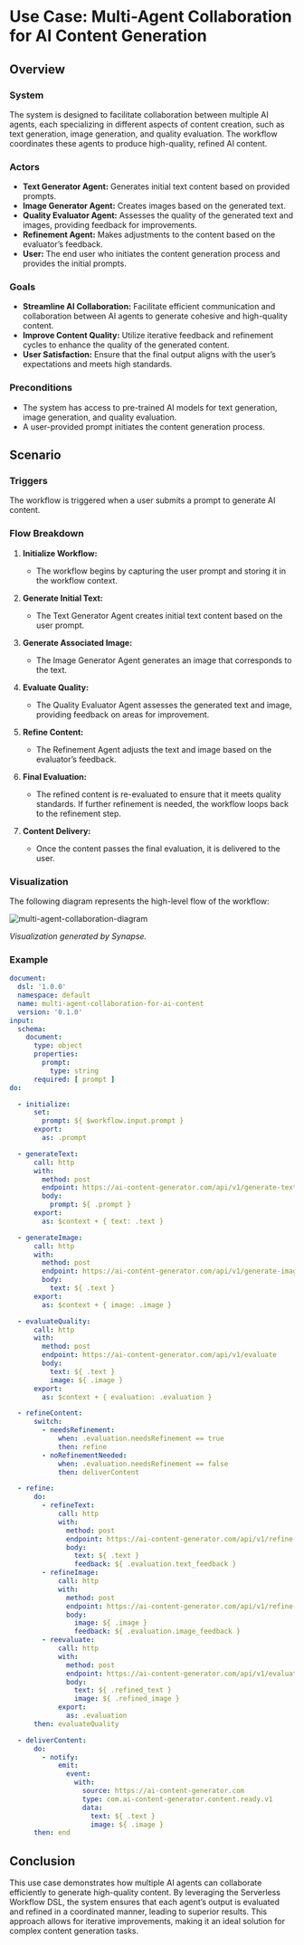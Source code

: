 # Use Case: Multi-Agent Collaboration for AI Content Generation

## Overview

### System

The system is designed to facilitate collaboration between multiple AI agents, each specializing in different aspects of content creation, such as text generation, image generation, and quality evaluation. The workflow coordinates these agents to produce high-quality, refined AI content.

### Actors

- **Text Generator Agent:** Generates initial text content based on provided prompts.
- **Image Generator Agent:** Creates images based on the generated text.
- **Quality Evaluator Agent:** Assesses the quality of the generated text and images, providing feedback for improvements.
- **Refinement Agent:** Makes adjustments to the content based on the evaluator’s feedback.
- **User:** The end user who initiates the content generation process and provides the initial prompts.

### Goals

- **Streamline AI Collaboration:** Facilitate efficient communication and collaboration between AI agents to generate cohesive and high-quality content.
- **Improve Content Quality:** Utilize iterative feedback and refinement cycles to enhance the quality of the generated content.
- **User Satisfaction:** Ensure that the final output aligns with the user’s expectations and meets high standards.

### Preconditions

- The system has access to pre-trained AI models for text generation, image generation, and quality evaluation.
- A user-provided prompt initiates the content generation process.

## Scenario

### Triggers

The workflow is triggered when a user submits a prompt to generate AI content.

### Flow Breakdown

1. **Initialize Workflow:**
   - The workflow begins by capturing the user prompt and storing it in the workflow context.

2. **Generate Initial Text:**
   - The Text Generator Agent creates initial text content based on the user prompt.

3. **Generate Associated Image:**
   - The Image Generator Agent generates an image that corresponds to the text.

4. **Evaluate Quality:**
   - The Quality Evaluator Agent assesses the generated text and image, providing feedback on areas for improvement.

5. **Refine Content:**
   - The Refinement Agent adjusts the text and image based on the evaluator’s feedback.

6. **Final Evaluation:**
   - The refined content is re-evaluated to ensure that it meets quality standards. If further refinement is needed, the workflow loops back to the refinement step.

7. **Content Delivery:**
   - Once the content passes the final evaluation, it is delivered to the user.

### Visualization

The following diagram represents the high-level flow of the workflow:

![multi-agent-collaboration-diagram](diagram.png)

*Visualization generated by Synapse.*

### Example

```yaml
document:
  dsl: '1.0.0'
  namespace: default
  name: multi-agent-collaboration-for-ai-content
  version: '0.1.0'
input:
  schema:
    document:
      type: object
      properties:
        prompt:
          type: string
      required: [ prompt ]
do:

  - initialize:
      set:
        prompt: ${ $workflow.input.prompt }
      export:
        as: .prompt

  - generateText:
      call: http
      with:
        method: post
        endpoint: https://ai-content-generator.com/api/v1/generate-text
        body:
          prompt: ${ .prompt }
      export:
        as: $context + { text: .text } 

  - generateImage:
      call: http
      with:
        method: post
        endpoint: https://ai-content-generator.com/api/v1/generate-image
        body:
          text: ${ .text }
      export:
        as: $context + { image: .image }

  - evaluateQuality:
      call: http
      with:
        method: post
        endpoint: https://ai-content-generator.com/api/v1/evaluate
        body:
          text: ${ .text }
          image: ${ .image }
      export:
        as: $context + { evaluation: .evaluation }

  - refineContent:
      switch:
        - needsRefinement:
            when: .evaluation.needsRefinement == true
            then: refine
        - noRefinementNeeded:
            when: .evaluation.needsRefinement == false
            then: deliverContent

  - refine:
      do:
        - refineText:
            call: http
            with:
              method: post
              endpoint: https://ai-content-generator.com/api/v1/refine-text
              body:
                text: ${ .text }
                feedback: ${ .evaluation.text_feedback }
        - refineImage:
            call: http
            with:
              method: post
              endpoint: https://ai-content-generator.com/api/v1/refine-image
              body:
                image: ${ .image }
                feedback: ${ .evaluation.image_feedback }
        - reevaluate:
            call: http
            with:
              method: post
              endpoint: https://ai-content-generator.com/api/v1/evaluate
              body:
                text: ${ .refined_text }
                image: ${ .refined_image }
            export:
              as: .evaluation
      then: evaluateQuality

  - deliverContent:
      do:
        - notify:
            emit:
              event:
                with:
                  source: https://ai-content-generator.com
                  type: com.ai-content-generator.content.ready.v1
                  data:
                    text: ${ .text }
                    image: ${ .image }
      then: end
```

## Conclusion

This use case demonstrates how multiple AI agents can collaborate efficiently to generate high-quality content. By leveraging the Serverless Workflow DSL, the system ensures that each agent’s output is evaluated and refined in a coordinated manner, leading to superior results. This approach allows for iterative improvements, making it an ideal solution for complex content generation tasks.